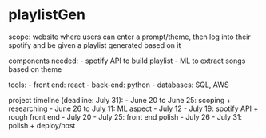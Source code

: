 # playlistGen

scope: website where users can enter a prompt/theme, then log into their spotify and be given a playlist generated based on it 

components needed: 
    - spotify API to build playlist
    - ML to extract songs based on theme 

tools: 
    - front end: react 
    - back-end: python
    - databases: SQL, AWS 

project timeline (deadline: July 31):
    - June 20 to June 25: scoping + researching 
    - June 26 to July 11: ML aspect 
    - July 12 - July 19: spotify API + rough front end 
    - July 20 - July 25: front end polish 
    - July 26 - July 31: polish + deploy/host 